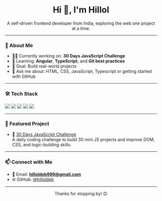 <h1 align="center">Hi 👋, I'm Hillol</h1>
<p align="center">A self-driven frontend developer from India, exploring the web one project at a time.</p>

---

### 🚀 About Me

- 👨‍💻 Currently working on: **30 Days JavaScript Challenge**
- 🌱 Learning: **Angular**, **TypeScript**, and **Git best practices**
- 🎯 Goal: Build real-world projects
- 💬 Ask me about: HTML, CSS, JavaScript, Typescript or getting started with GitHub

---

### 🛠️ Tech Stack

<p>
  <img src="https://img.shields.io/badge/HTML5-e34c26?style=for-the-badge&logo=html5&logoColor=white" />
  <img src="https://img.shields.io/badge/CSS3-264de4?style=for-the-badge&logo=css3&logoColor=white" />
  <img src="https://img.shields.io/badge/JavaScript-f7df1e?style=for-the-badge&logo=javascript&logoColor=black" />
  <img src="https://img.shields.io/badge/Git-f05033?style=for-the-badge&logo=git&logoColor=white" />
  <img src="https://img.shields.io/badge/GitHub-000000?style=for-the-badge&logo=github&logoColor=white" />
</p>

---

### 📁 Featured Project

- 🔹 [30 Days JavaScript Challenge](https://github.com/hilloldeb/js-30-days)  
  A daily coding challenge to build 30 mini JS projects and improve DOM, CSS, and logic-building skills.

---

### 📫 Connect with Me

- 📧 Email: **hilloldeb999@gmail.com**
- 🌐 GitHub: [@hilloldeb](https://github.com/hilloldeb)

---

<p align="center">Thanks for stopping by! 😊</p>

